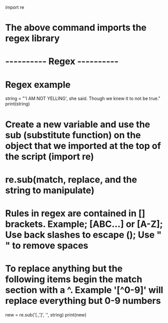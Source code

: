 import re
# The above command imports the regex library


# ---------- Regex ----------
# Regex example
string = "'I AM NOT YELLING', she said. Though we knew it to not be true."
print(string)
# Create a new variable and use the sub (substitute function) on the object that we imported at the top of the script (import re)
# re.sub(match, replace, and the string to manipulate)
# Rules in regex are contained in [] brackets. Example; [ABC...] or [A-Z]; Use back slashes to escape (\); Use " " to remove spaces
# To replace anything but the following items begin the match section with a ^. Example '[^0-9]' will replace everything but 0-9 numbers

new = re.sub('[.,\']', '', string)
print(new)
